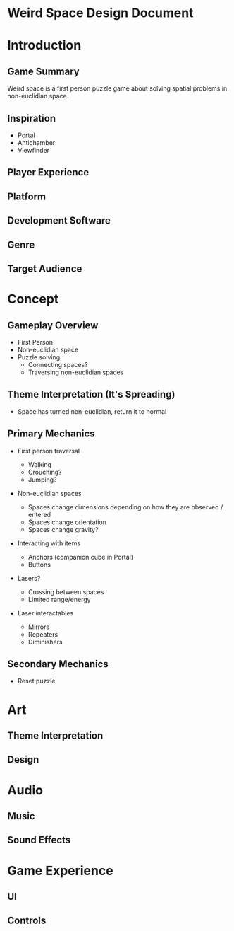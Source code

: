 # Weird Space Design Document 

# Introduction
## Game Summary
Weird space is a first person puzzle game about solving spatial problems in non-euclidian space.

## Inspiration
* Portal
* Antichamber
* Viewfinder
## Player Experience
## Platform
## Development Software
## Genre
## Target Audience

# Concept
## Gameplay Overview
* First Person
* Non-euclidian space
* Puzzle solving
    * Connecting spaces?
    * Traversing non-euclidian spaces

## Theme Interpretation (It's Spreading)
* Space has turned non-euclidian, return it to normal
## Primary Mechanics
* First person traversal
    * Walking
    * Crouching?
    * Jumping?
* Non-euclidian spaces
    * Spaces change dimensions depending on how they are observed / entered
    * Spaces change orientation
    * Spaces change gravity?

* Interacting with items
    * Anchors (companion cube in Portal)
    * Buttons
* Lasers?
    * Crossing between spaces
    * Limited range/energy
* Laser interactables
    * Mirrors
    * Repeaters
    * Diminishers
## Secondary Mechanics
* Reset puzzle

# Art
## Theme Interpretation
## Design

# Audio
## Music
## Sound Effects

# Game Experience
## UI
## Controls
